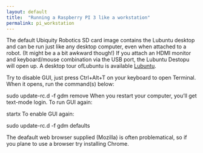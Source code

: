 ```yaml
---
layout: default
title:  "Running a Raspberry PI 3 like a workstation"
permalink: pi_workstation
---
```

The default Ubiquity Robotics SD card image contains the Lubuntu desktop and can be run just like 
any desktop computer, even when attached to a robot. (It might be a a bit awkward though!)  If you attach an HDMI monitor and
keyboard/mouse combination via the USB port, the Lubuntu Destopu will open up.  A desktop tour ofLubuntu is available 
[Lubuntu](https://www.youtube.com/watch?v=mvrlGmTmmbg). 

Try to disable GUI, just press Ctrl+Alt+T on your keyboard to open Terminal. When it opens, run the command(s) below:

sudo update-rc.d -f gdm remove
When you restart your computer, you’ll get text-mode login. To run GUI again:

startx
To enable GUI again:

sudo update-rc.d -f gdm defaults

The deafault web browser supplied (Mozilla) is often problematical, so if you plane to use a browser try installing Chrome. 
